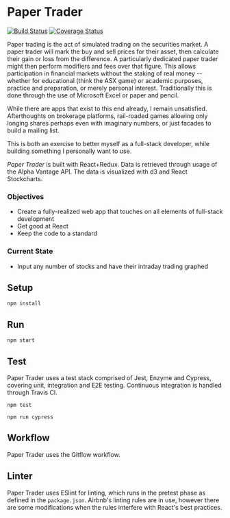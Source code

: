 # Paper Trader
[![Build Status](https://travis-ci.org/volsci/paper-trader-react.svg?branch=develop)](https://travis-ci.org/volsci/paper-trader-react)
[![Coverage Status](https://coveralls.io/repos/github/volsci/paper-trader-react/badge.svg?branch=develop)](https://coveralls.io/github/volsci/paper-trader-react?branch=develop)

Paper trading is the act of simulated trading on the securities market. A paper trader will mark the buy and sell prices for their asset, then calculate their gain or loss from the difference. A particularly dedicated paper trader might then perform modifiers and fees over that figure. This allows participation in financial markets without the staking of real money -- whether for educational (think the ASX game) or academic purposes, practice and preparation, or merely personal interest. Traditionally this is done through the use of Microsoft Excel or paper and pencil.

While there are apps that exist to this end already, I remain unsatisfied. Afterthoughts on brokerage platforms, rail-roaded games allowing only longing shares perhaps even with imaginary numbers, or just facades to build a mailing list.

This is both an exercise to better myself as a full-stack developer, while building something I personally want to use.

*Paper Trader* is built with React+Redux. Data is retrieved through usage of the Alpha Vantage API. The data is visualized with d3 and React Stockcharts.

### Objectives
* Create a fully-realized web app that touches on all elements of full-stack development
* Get good at React
* Keep the code to a standard

### Current State
* Input any number of stocks and have their intraday trading graphed

Setup
---

```
npm install
```

Run
---

```
npm start
```

Test
---
Paper Trader uses a test stack comprised of Jest, Enzyme and Cypress, covering unit, integration and E2E testing. Continuous integration is handled through Travis CI.

```
npm test
```
```
npm run cypress
```

Workflow
---
Paper Trader uses the Gitflow workflow.


Linter
---
Paper Trader uses ESlint for linting, which runs in the pretest phase as defined in the `package.json`. Airbnb's linting rules are in use, however there are some modifications when the rules interfere with React's best practices.
